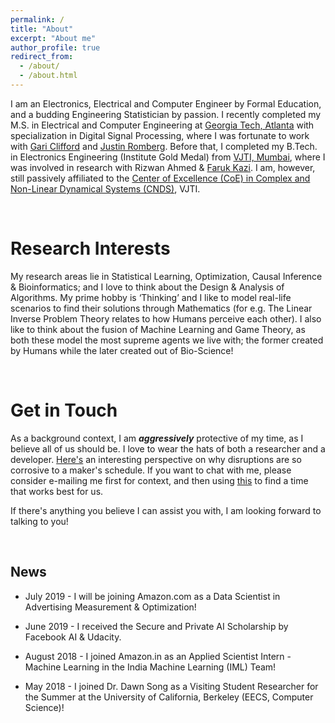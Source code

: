 ```yaml
---
permalink: /
title: "About"
excerpt: "About me"
author_profile: true
redirect_from: 
  - /about/
  - /about.html
---
```



I am an Electronics, Electrical and Computer Engineer by Formal Education, and a budding Engineering Statistician by passion. I recently completed my M.S. in Electrical and Computer Engineering at [Georgia Tech, Atlanta](https://www.gatech.edu/) with specialization in Digital Signal Processing, where I was fortunate to work with [Gari Clifford](http://gdclifford.info/people/gari) and [Justin Romberg](https://jrom.ece.gatech.edu). Before that, I completed my B.Tech. in Electronics Engineering (Institute Gold Medal) from [VJTI, Mumbai](https://www.vjti.ac.in/), where I was involved in research with Rizwan Ahmed & [Faruk Kazi](https://www.vjti.ac.in/images/coe-cnds/project/resume/kazi_sir.pdf). I am, however, still passively affiliated to the [Center of Excellence (CoE) in Complex and Non-Linear Dynamical Systems (CNDS)](https://www.vjti.ac.in/images/coe-cnds/project/index.html), VJTI.


<br>

Research Interests
======

My research areas lie in Statistical Learning, Optimization, Causal Inference & Bioinformatics; and I love to think about the Design & Analysis of Algorithms. My prime hobby is ‘Thinking’ and I like to model real-life scenarios to find their solutions through Mathematics (for e.g. The Linear Inverse Problem Theory relates to how Humans perceive each other). I also like to think about the fusion of Machine Learning and Game Theory, as both these model the most supreme agents we live with; the former created by Humans while the later created out of Bio-Science! 

<br>

Get in Touch
======

As a background context, I am <b><i>aggressively</i></b> protective of my time, as I believe all of us should be. I love to wear the hats of both a researcher and a developer. [Here's](http://www.paulgraham.com/makersschedule.html) an interesting perspective on why disruptions are so corrosive to a maker's schedule. If you want to chat with me, please consider e-mailing me first for context, and then using [this](https://calendly.com/nishant-keni) to find a time that works best for us. 

If there's anything you believe I can assist you with, I am looking forward to talking to you!

<br>

News
------

* July 2019 - I will be joining Amazon.com as a Data Scientist in Advertising Measurement & Optimization!

* June 2019 - I received the Secure and Private AI Scholarship by Facebook AI & Udacity.

* August 2018 - I joined Amazon.in as an Applied Scientist Intern - Machine Learning in the India Machine Learning (IML) Team!

* May 2018 - I joined Dr. Dawn Song as a Visiting Student Researcher for the Summer at the University of California, Berkeley (EECS, Computer Science)!
